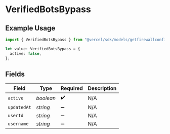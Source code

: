 # VerifiedBotsBypass

## Example Usage

```typescript
import { VerifiedBotsBypass } from "@vercel/sdk/models/getfirewallconfigop.js";

let value: VerifiedBotsBypass = {
  active: false,
};
```

## Fields

| Field              | Type               | Required           | Description        |
| ------------------ | ------------------ | ------------------ | ------------------ |
| `active`           | *boolean*          | :heavy_check_mark: | N/A                |
| `updatedAt`        | *string*           | :heavy_minus_sign: | N/A                |
| `userId`           | *string*           | :heavy_minus_sign: | N/A                |
| `username`         | *string*           | :heavy_minus_sign: | N/A                |